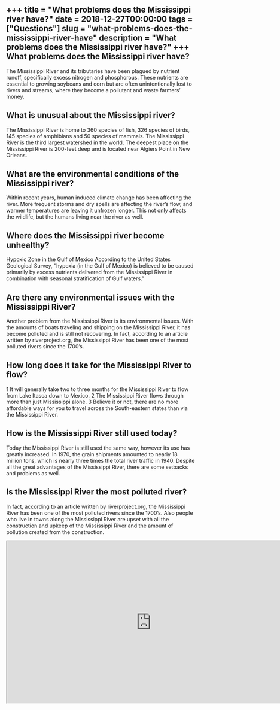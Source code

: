 +++
title = "What problems does the Mississippi river have?"
date = 2018-12-27T00:00:00
tags = ["Questions"]
slug = "what-problems-does-the-mississippi-river-have"
description = "What problems does the Mississippi river have?"
+++
What problems does the Mississippi river have?
----------------------------------------------

The Mississippi River and its tributaries have been plagued by nutrient runoff, specifically excess nitrogen and phosphorous. These nutrients are essential to growing soybeans and corn but are often unintentionally lost to rivers and streams, where they become a pollutant and waste farmers’ money.

What is unusual about the Mississippi river?
--------------------------------------------

The Mississippi River is home to 360 species of fish, 326 species of birds, 145 species of amphibians and 50 species of mammals. The Mississippi River is the third largest watershed in the world. The deepest place on the Mississippi River is 200-feet deep and is located near Algiers Point in New Orleans.

What are the environmental conditions of the Mississippi river?
---------------------------------------------------------------

Within recent years, human induced climate change has been affecting the river. More frequent storms and dry spells are affecting the river’s flow, and warmer temperatures are leaving it unfrozen longer. This not only affects the wildlife, but the humans living near the river as well.

Where does the Mississippi river become unhealthy?
--------------------------------------------------

Hypoxic Zone in the Gulf of Mexico According to the United States Geological Survey, “hypoxia (in the Gulf of Mexico) is believed to be caused primarily by excess nutrients delivered from the Mississippi River in combination with seasonal stratification of Gulf waters.”

Are there any environmental issues with the Mississippi River?
--------------------------------------------------------------

Another problem from the Mississippi River is its environmental issues. With the amounts of boats traveling and shipping on the Mississippi River, it has become polluted and is still not recovering. In fact, according to an article written by riverproject.org, the Mississippi River has been one of the most polluted rivers since the 1700’s.

How long does it take for the Mississippi River to flow?
--------------------------------------------------------

1 It will generally take two to three months for the Mississippi River to flow from Lake Itasca down to Mexico. 2 The Mississippi River flows through more than just Mississippi alone. 3 Believe it or not, there are no more affordable ways for you to travel across the South-eastern states than via the Mississippi River.

How is the Mississippi River still used today?
----------------------------------------------

Today the Mississippi River is still used the same way, however its use has greatly increased. In 1970, the grain shipments amounted to nearly 18 million tons, which is nearly three times the total river traffic in 1940. Despite all the great advantages of the Mississippi River, there are some setbacks and problems as well.

Is the Mississippi River the most polluted river?
-------------------------------------------------

In fact, according to an article written by riverproject.org, the Mississippi River has been one of the most polluted rivers since the 1700’s. Also people who live in towns along the Mississippi River are upset with all the construction and upkeep of the Mississippi River and the amount of pollution created from the construction.

<iframe allow="accelerometer; autoplay; clipboard-write; encrypted-media; gyroscope; picture-in-picture" allowfullscreen="" class="__youtube_prefs__  epyt-is-override  no-lazyload" data-no-lazy="1" data-origheight="433" data-origwidth="770" data-skipgform_ajax_framebjll="" height="433" id="_ytid_15083" loading="lazy" src="https://www.youtube.com/embed/eKVcrUqEtWo?enablejsapi=1&autoplay=0&cc_load_policy=0&cc_lang_pref=&iv_load_policy=1&loop=0&modestbranding=0&rel=1&fs=1&playsinline=0&autohide=2&theme=dark&color=red&controls=1&" title="YouTube player" width="770"></iframe>